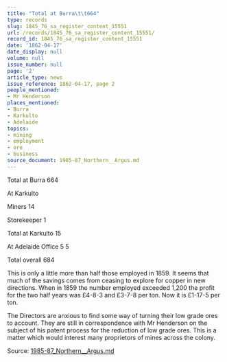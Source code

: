 ```yaml
---
title: "Total at Burra\t\t664"
type: records
slug: 1845_76_sa_register_content_15551
url: /records/1845_76_sa_register_content_15551/
record_id: 1845_76_sa_register_content_15551
date: '1862-04-17'
date_display: null
volume: null
issue_number: null
page: '2'
article_type: news
issue_reference: 1862-04-17, page 2
people_mentioned:
- Mr Henderson
places_mentioned:
- Burra
- Karkulto
- Adelaide
topics:
- mining
- employment
- ore
- business
source_document: 1985-87_Northern__Argus.md
---
```


Total at Burra		664

At Karkulto

Miners	14

Storekeeper	1

Total at Karkulto		15

At Adelaide Office	5	5

Total overall		684

This is only a little more than half those employed in 1859.  It seems that much of the savings comes from ceasing to explore for copper in new directions.  When in 1859 the number employed exceeded 1,200 the profit for the two half years was £4-8-3 and £3-7-8 per ton.  Now it is £1-17-5 per ton.

The Directors are anxious to find some way of turning their low grade ores to account.  They are still in correspondence with Mr Henderson on the subject of his patent process for the reduction of low grade ores.  This is a matter which would interest many proprietors of mines across the colony.

Source: [1985-87_Northern__Argus.md](/downloads/markdown/1985-87_Northern__Argus.md)
